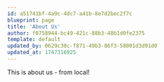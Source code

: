 ```yaml
---
id: a51741bf-4a9c-4dc7-a41b-8e7d2bec2f7c
blueprint: page
title: 'About Us'
author: f0758944-bc49-421c-88b3-48b1d0fe2375
template: default
updated_by: 0629c30c-f871-49b3-86f3-58001d3d91d0
updated_at: 1747316925
---
```

This is about us - from local!